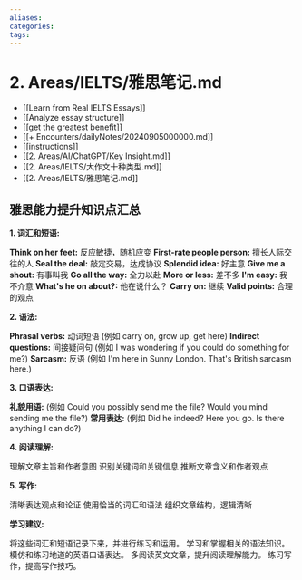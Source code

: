 ```yaml
---
aliases: 
categories: 
tags:
---
```


# 2. Areas/IELTS/雅思笔记.md

- [[Learn from Real IELTS Essays]]
- [[Analyze essay structure]]
- [[get the greatest benefit]]
- [[+ Encounters/dailyNotes/20240905000000.md]]
- [[instructions]]
- [[2. Areas/AI/ChatGPT/Key Insight.md]]
- [[2. Areas/IELTS/大作文十种类型.md]]
- [[2. Areas/IELTS/雅思笔记.md]]

## 雅思能力提升知识点汇总

**1. 词汇和短语:**

**Think on her feet:** 反应敏捷，随机应变
**First-rate people person:**  擅长人际交往的人
**Seal the deal:** 敲定交易，达成协议
**Splendid idea:**  好主意
**Give me a shout:**  有事叫我
**Go all the way:** 全力以赴
**More or less:**  差不多
**I'm easy:** 我不介意
**What's he on about?:** 他在说什么？
**Carry on:** 继续
**Valid points:**  合理的观点

**2. 语法:**

**Phrasal verbs:**  动词短语 (例如 carry on, grow up, get here)
**Indirect questions:**  间接疑问句 (例如 I was wondering if you could do something for me?)
**Sarcasm:**  反语 (例如 I'm here in Sunny London. That's British sarcasm here.)

**3. 口语表达:**

**礼貌用语:** (例如 Could you possibly send me the file? Would you mind sending me the file?)
**常用表达:** (例如 Did he indeed? Here you go. Is there anything I can do?)

**4. 阅读理解:**

理解文章主旨和作者意图
识别关键词和关键信息
推断文章含义和作者观点

**5. 写作:**

清晰表达观点和论证
使用恰当的词汇和语法
组织文章结构，逻辑清晰

**学习建议:**

将这些词汇和短语记录下来，并进行练习和运用。
学习和掌握相关的语法知识。
模仿和练习地道的英语口语表达。
多阅读英文文章，提升阅读理解能力。
练习写作，提高写作技巧。
